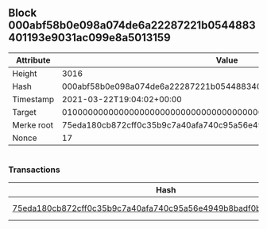 ## Block 000abf58b0e098a074de6a22287221b0544883401193e9031ac099e8a5013159

Attribute | Value
--- | ---
Height | 3016
Hash | 000abf58b0e098a074de6a22287221b0544883401193e9031ac099e8a5013159
Timestamp | 2021-03-22T19:04:02+00:00
Target | 0100000000000000000000000000000000000000000000000000000000000000
Merke root | 75eda180cb872cff0c35b9c7a40afa740c95a56e4949b8badf0b44ce5195eabe
Nonce | 17

```

```

### Transactions

Hash | Amount
--- | ---
[75eda180cb872cff0c35b9c7a40afa740c95a56e4949b8badf0b44ce5195eabe](75eda180cb872cff0c35b9c7a40afa740c95a56e4949b8badf0b44ce5195eabe.md) | 10.00000000 SKEPTI 
